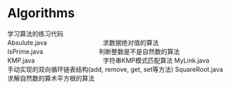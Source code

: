 # Algorithms
学习算法的练习代码  
Absulute.java　　　　　　　　　求数据绝对值的算法  
IsPrime.java　　　　　　　　　判断整数是不是自然数的算法  
KMP.java　　　　　　　　　　　字符串KMP模式匹配算法
MyLink.java　　　　　　　　　手动实现的双向循环链表结构(add, remove, get, set等方法)
SquareRoot.java　　　　　　　求解自然数的算术平方根的算法  
